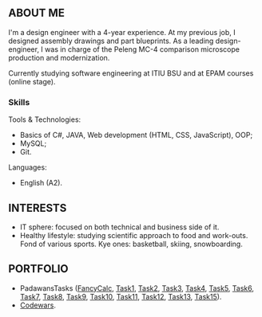 ## ABOUT ME

I'm a design engineer with a 4-year experience. At my previous job, I designed assembly drawings and part blueprints. As a leading design-engineer, I was in charge of the Peleng MC-4 comparison microscope production and modernization. 

Currently studying software engineering at ITIU BSU and at EPAM courses (online stage). 

### Skills

Tools & Technologies: 
- Basics of C#, JAVA, Web development (HTML, CSS, JavaScript), OOP;
- MySQL;
- Git.

Languages:
- English (A2).

## INTERESTS
 
- IT sphere: focused on both technical and business side of it.
- Healthy lifestyle: studying scientific approach to food and work-outs. Fond of various sports. Kye ones: basketball, skiing, snowboarding.  

## PORTFOLIO

- PadawansTasks ([FancyCalc](https://github.com/AGoravskiy/FancyCalc), [Task1](https://github.com/AGoravskiy/PadawansTask1), [Task2](https://github.com/AGoravskiy/PadawansTask2), [Task3](https://github.com/AGoravskiy/PadawansTask3), [Task4](https://github.com/AGoravskiy/PadawansTask4), [Task5](https://github.com/AGoravskiy/PadawansTask5), [Task6](https://github.com/AGoravskiy/PadawansTask6), [Task7](https://github.com/AGoravskiy/PadawansTask7), [Task8](https://github.com/AGoravskiy/PadawansTask8), [Task9](https://github.com/AGoravskiy/PadawansTask9), [Task10](https://github.com/AGoravskiy/PadawansTask10), [Task11](https://github.com/AGoravskiy/PadawansTask11), [Task12](https://github.com/AGoravskiy/PadawansTask12), [Task13](https://github.com/AGoravskiy/PadawansTask13), [Task15](https://github.com/AGoravskiy/PadawansTask15)).
- [Codewars](https://www.codewars.com/users/AGoravskiy).
